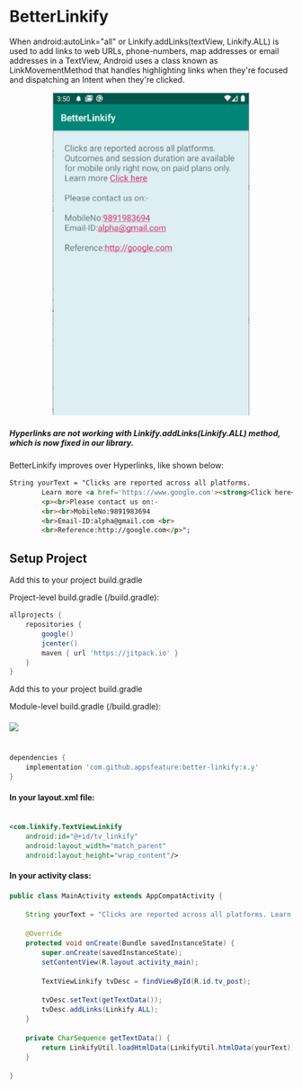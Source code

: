 # BetterLinkify 

When android:autoLink="all" or Linkify.addLinks(textView, Linkify.ALL) is used to add links to web URLs, phone-numbers, map addresses or email addresses in a TextView, Android uses a class known as LinkMovementMethod that handles highlighting links when they're focused and dispatching an Intent when they're clicked.

<p align="center">
  <img src="https://raw.githubusercontent.com/appsfeature/better-linkify/master/screenshots/preview.png" alt="Preview 1" width="350" /> 
</p>

##### Hyperlinks are not working with Linkify.addLinks(Linkify.ALL) method, which is now fixed in our library. 

BetterLinkify improves over Hyperlinks, like shown below:

```html 
String yourText = "Clicks are reported across all platforms. 
        Learn more <a href='https://www.google.com'><strong>Click here</strong></a> 
        <p><br>Please contact us on:- 
        <br><br>MobileNo:9891983694 
        <br>Email-ID:alpha@gmail.com <br>
        <br>Reference:http://google.com</p>";
```

  
## Setup Project

Add this to your project build.gradle

Project-level build.gradle (<project>/build.gradle):

``` gradle 
allprojects {
    repositories {
        google()
        jcenter() 
        maven { url 'https://jitpack.io' } 
    } 
}
```

Add this to your project build.gradle

Module-level build.gradle (<module>/build.gradle): 

#### [![](https://jitpack.io/v/appsfeature/better-linkify.svg)](https://jitpack.io/#appsfeature/better-linkify)
```gradle  

dependencies {
    implementation 'com.github.appsfeature:better-linkify:x.y'
} 
```
 

#### In your layout.xml file:
```xml 

<com.linkify.TextViewLinkify
    android:id="@+id/tv_linkify"
    android:layout_width="match_parent"
    android:layout_height="wrap_content"/>

```

#### In your activity class:
```java 
public class MainActivity extends AppCompatActivity {

    String yourText = "Clicks are reported across all platforms. Learn more <a href='https://www.google.com'><strong>Click here</strong></a> <p><br>Please contact us on:- <br><br>MobileNo:9891983694 <br>Email-ID:alpha@gmail.com <br><br>Reference:http://google.com</p>";

    @Override
    protected void onCreate(Bundle savedInstanceState) {
        super.onCreate(savedInstanceState);
        setContentView(R.layout.activity_main);

        TextViewLinkify tvDesc = findViewById(R.id.tv_post);

        tvDesc.setText(getTextData());
        tvDesc.addLinks(Linkify.ALL);
    }

    private CharSequence getTextData() {
        return LinkifyUtil.loadHtmlData(LinkifyUtil.htmlData(yourText));
    }

}
                                
```
 
